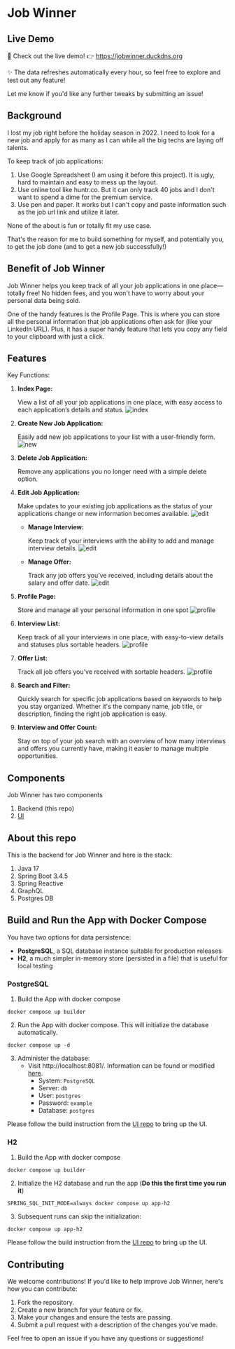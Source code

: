# Job Winner

## Live Demo

🚀 Check out the live demo! 👉 https://jobwinner.duckdns.org

✨ The data refreshes automatically every hour, so feel free to explore and test out any feature!

Let me know if you'd like any further tweaks by submitting an issue!

## Background

I lost my job right before the holiday season in 2022. I need to look for a new job and apply for as many as I can while all the big techs are laying off talents.

To keep track of job applications:

1. Use Google Spreadsheet (I am using it before this project). It is ugly, hard to maintain and easy to mess up the layout.
1. Use online tool like huntr.co. But it can only track 40 jobs and I don't want to spend a dime for the premium service.
1. Use pen and paper. It works but I can't copy and paste information such as the job url link and utilize it later.

None of the about is fun or totally fit my use case.

That's the reason for me to build something for myself, and potentially you, to get the job done (and to get a new job successfully!)

## Benefit of Job Winner

Job Winner helps you keep track of all your job applications in one place—totally free! No hidden fees, and you won't have to worry about your personal data being sold.

One of the handy features is the Profile Page. This is where you can store all the personal information that job applications often ask for (like your LinkedIn URL). Plus, it has a super handy feature that lets you copy any field to your clipboard with just a click.

## Features

Key Functions:
1. __Index Page:__

    View a list of all your job applications in one place, with easy access to each application’s details and status.
    ![index](readme-img/index.png)
1. __Create New Job Application:__

    Easily add new job applications to your list with a user-friendly form.
    ![new](readme-img/add.png)
1. __Delete Job Application:__

    Remove any applications you no longer need with a simple delete option.
1. __Edit Job Application:__

    Make updates to your existing job applications as the status of your applications change or new information becomes available.
    ![edit](readme-img/edit.png)
    - __Manage Interview:__

      Keep track of your interviews with the ability to add and manage interview details.
      ![edit](readme-img/interview.png)
    - __Manage Offer:__

      Track any job offers you’ve received, including details about the salary and offer date.
      ![edit](readme-img/offer.png)
1. __Profile Page:__
    
    Store and manage all your personal information in one spot
    ![profile](readme-img/profile.png)
1. __Interview List:__
  
    Keep track of all your interviews in one place, with easy-to-view details and statuses plus sortable headers.
    ![profile](readme-img/interview-list.png)
1. __Offer List:__
    
    Track all job offers you’ve received with sortable headers.
    ![profile](readme-img/offer-list.png)

1. __Search and Filter:__
    
    Quickly search for specific job applications based on keywords to help you stay organized. Whether it's the company name, job title, or description, finding the right job application is easy.
1. __Interview and Offer Count:__
    
    Stay on top of your job search with an overview of how many interviews and offers you currently have, making it easier to manage multiple opportunities.

## Components

Job Winner has two components
1. Backend (this repo)
1. [UI](https://github.com/januschung/job-winner-ui)

## About this repo

This is the backend for Job Winner and here is the stack:

1. Java 17
1. Spring Boot 3.4.5
1. Spring Reactive
1. GraphQL
1. Postgres DB

## Build and Run the App with Docker Compose

You have two options for data persistence:
* **PostgreSQL**, a SQL database instance suitable for production releases
* **H2**, a much simpler in-memory store (persisted in a file) that is useful for local testing

### PostgreSQL

1. Build the App with docker compose
```console
docker compose up builder
```
2. Run the App with docker compose. This will initialize the database automatically.
```console
docker compose up -d
```

3. Administer the database:
    * Visit http://localhost:8081/. Information can be found or modified [here](./src/main/resources/application.properties).
        * System: `PostgreSQL`
        * Server: `db`
        * User: `postgres`
        * Password: `example`
        * Database: `postgres`

Please follow the build instruction from the [UI repo](https://github.com/januschung/job-winner-ui) to bring up the UI.

### H2

1. Build the App with docker compose
```console
docker compose up builder
```

2. Initialize the H2 database and run the app (**Do this the first time you run it**)
```console
SPRING_SQL_INIT_MODE=always docker compose up app-h2
```

3. Subsequent runs can skip the initialization:
``` console
docker compose up app-h2
```

Please follow the build instruction from the [UI repo](https://github.com/januschung/job-winner-ui) to bring up the UI.

## Contributing

We welcome contributions! If you'd like to help improve Job Winner, here's how you can contribute:

1. Fork the repository.
1. Create a new branch for your feature or fix.
1. Make your changes and ensure the tests are passing.
1. Submit a pull request with a description of the changes you've made.

Feel free to open an issue if you have any questions or suggestions!
